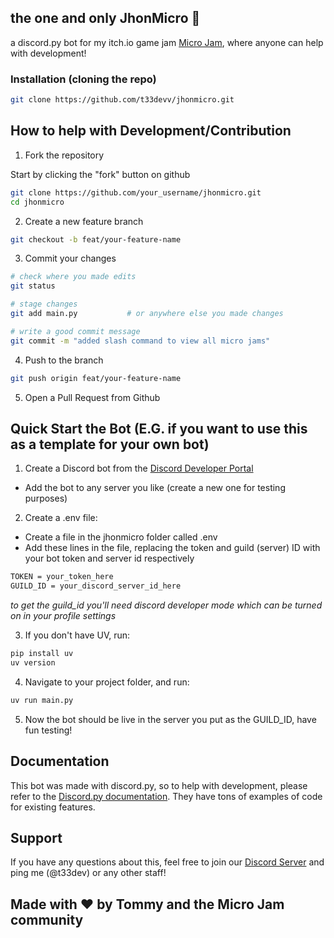 ## the one and only JhonMicro 🤖

a discord.py bot for my itch.io game jam [Micro Jam](https://discord.com/servers/micro-jam-1190868995226730616), where anyone can help with development!

### Installation (cloning the repo)

```bash
git clone https://github.com/t33devv/jhonmicro.git
```

## How to help with Development/Contribution

1. Fork the repository

Start by clicking the "fork" button on github

```bash
git clone https://github.com/your_username/jhonmicro.git
cd jhonmicro
```

2. Create a new feature branch
```bash
git checkout -b feat/your-feature-name
```

3. Commit your changes
```bash
# check where you made edits
git status

# stage changes
git add main.py           # or anywhere else you made changes

# write a good commit message
git commit -m "added slash command to view all micro jams"
```

4. Push to the branch
```bash
git push origin feat/your-feature-name
```

5. Open a Pull Request from Github

## Quick Start the Bot (E.G. if you want to use this as a template for your own bot)
1. Create a Discord bot from the [Discord Developer Portal](https://discord.com/developers/applications)
  - Add the bot to any server you like (create a new one for testing purposes)

2. Create a .env file:
  - Create a file in the jhonmicro folder called .env
  - Add these lines in the file, replacing the token and guild (server) ID with your bot token and server id respectively
```bash
TOKEN = your_token_here
GUILD_ID = your_discord_server_id_here
```
*to get the guild_id you'll need discord developer mode which can be turned on in your profile settings*

3. If you don't have UV, run:
```bash
pip install uv
uv version
```

4. Navigate to your project folder, and run:
```bash
uv run main.py
```

5. Now the bot should be live in the server you put as the GUILD_ID, have fun testing!

## Documentation

This bot was made with discord.py, so to help with development, please refer to the [Discord.py documentation](https://discordpy.readthedocs.io/en/stable/).
They have tons of examples of code for existing features.

## Support

If you have any questions about this, feel free to join our [Discord Server](https://discord.com/servers/micro-jam-1190868995226730616) and ping me (@t33dev) or any other staff!

## Made with ❤️ by Tommy and the Micro Jam community


